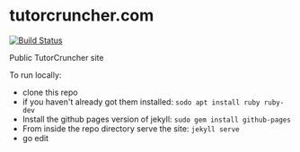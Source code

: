 # tutorcruncher.com

[![Build Status](https://travis-ci.org/tutorcruncher/tutorcruncher.github.io.svg?branch=master)](https://travis-ci.org/tutorcruncher/tutorcruncher.github.io)

Public TutorCruncher site

To run locally:

* clone this repo
* if you haven't already got them installed: `sodo apt install ruby ruby-dev`
* Install the github pages version of jekyll: `sudo gem install github-pages`
* From inside the repo directory serve the site: `jekyll serve`
* go edit

